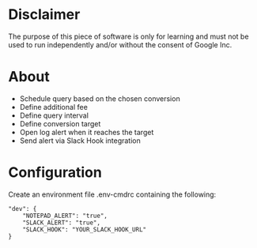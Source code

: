 # Disclaimer
The purpose of this piece of software is only for learning and must not be used to run independently and/or without the consent of Google Inc.

# About  
- Schedule query based on the chosen conversion
- Define additional fee
- Define query interval
- Define conversion target
- Open log alert when it reaches the target
- Send alert via Slack Hook integration

# Configuration
Create an environment file .env-cmdrc containing the following:

```
"dev": {
    "NOTEPAD_ALERT": "true",
    "SLACK_ALERT": "true",
    "SLACK_HOOK": "YOUR_SLACK_HOOK_URL"
}
```